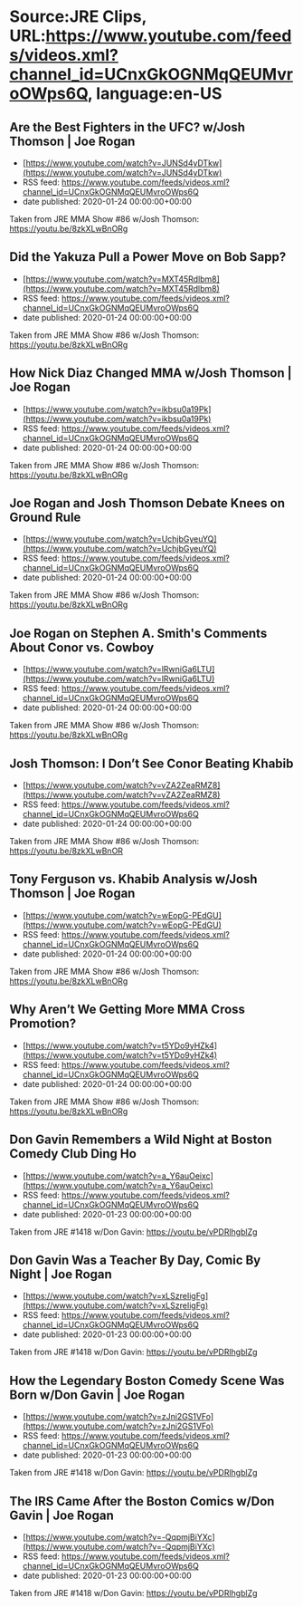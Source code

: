 # Source:JRE Clips, URL:https://www.youtube.com/feeds/videos.xml?channel_id=UCnxGkOGNMqQEUMvroOWps6Q, language:en-US

## Are the Best Fighters in the UFC? w/Josh Thomson | Joe Rogan
 - [https://www.youtube.com/watch?v=JUNSd4yDTkw](https://www.youtube.com/watch?v=JUNSd4yDTkw)
 - RSS feed: https://www.youtube.com/feeds/videos.xml?channel_id=UCnxGkOGNMqQEUMvroOWps6Q
 - date published: 2020-01-24 00:00:00+00:00

Taken from JRE MMA Show #86 w/Josh Thomson:
https://youtu.be/8zkXLwBnORg

## Did the Yakuza Pull a Power Move on Bob Sapp?
 - [https://www.youtube.com/watch?v=MXT45Rdlbm8](https://www.youtube.com/watch?v=MXT45Rdlbm8)
 - RSS feed: https://www.youtube.com/feeds/videos.xml?channel_id=UCnxGkOGNMqQEUMvroOWps6Q
 - date published: 2020-01-24 00:00:00+00:00

Taken from JRE MMA Show #86 w/Josh Thomson: https://youtu.be/8zkXLwBnORg

## How Nick Diaz Changed MMA w/Josh Thomson | Joe Rogan
 - [https://www.youtube.com/watch?v=ikbsu0a19Pk](https://www.youtube.com/watch?v=ikbsu0a19Pk)
 - RSS feed: https://www.youtube.com/feeds/videos.xml?channel_id=UCnxGkOGNMqQEUMvroOWps6Q
 - date published: 2020-01-24 00:00:00+00:00

Taken from JRE MMA Show #86 w/Josh Thomson:
https://youtu.be/8zkXLwBnORg

## Joe Rogan and Josh Thomson Debate Knees on Ground Rule
 - [https://www.youtube.com/watch?v=UchjbGyeuYQ](https://www.youtube.com/watch?v=UchjbGyeuYQ)
 - RSS feed: https://www.youtube.com/feeds/videos.xml?channel_id=UCnxGkOGNMqQEUMvroOWps6Q
 - date published: 2020-01-24 00:00:00+00:00

Taken from JRE MMA Show #86 w/Josh Thomson: https://youtu.be/8zkXLwBnORg

## Joe Rogan on Stephen A. Smith's Comments About Conor vs. Cowboy
 - [https://www.youtube.com/watch?v=lRwniGa6LTU](https://www.youtube.com/watch?v=lRwniGa6LTU)
 - RSS feed: https://www.youtube.com/feeds/videos.xml?channel_id=UCnxGkOGNMqQEUMvroOWps6Q
 - date published: 2020-01-24 00:00:00+00:00

Taken from JRE MMA Show #86 w/Josh Thomson:
https://youtu.be/8zkXLwBnORg

## Josh Thomson: I Don’t See Conor Beating Khabib
 - [https://www.youtube.com/watch?v=vZA2ZeaRMZ8](https://www.youtube.com/watch?v=vZA2ZeaRMZ8)
 - RSS feed: https://www.youtube.com/feeds/videos.xml?channel_id=UCnxGkOGNMqQEUMvroOWps6Q
 - date published: 2020-01-24 00:00:00+00:00

Taken from JRE MMA Show #86 w/Josh Thomson: https://youtu.be/8zkXLwBnOR

## Tony Ferguson vs. Khabib Analysis w/Josh Thomson | Joe Rogan
 - [https://www.youtube.com/watch?v=wEopG-PEdGU](https://www.youtube.com/watch?v=wEopG-PEdGU)
 - RSS feed: https://www.youtube.com/feeds/videos.xml?channel_id=UCnxGkOGNMqQEUMvroOWps6Q
 - date published: 2020-01-24 00:00:00+00:00

Taken from JRE MMA Show #86 w/Josh Thomson:
https://youtu.be/8zkXLwBnORg

## Why Aren’t We Getting More MMA Cross Promotion?
 - [https://www.youtube.com/watch?v=t5YDo9yHZk4](https://www.youtube.com/watch?v=t5YDo9yHZk4)
 - RSS feed: https://www.youtube.com/feeds/videos.xml?channel_id=UCnxGkOGNMqQEUMvroOWps6Q
 - date published: 2020-01-24 00:00:00+00:00

Taken from JRE MMA Show #86 w/Josh Thomson: https://youtu.be/8zkXLwBnORg

## Don Gavin Remembers a Wild Night at Boston Comedy Club Ding Ho
 - [https://www.youtube.com/watch?v=a_Y6auOeixc](https://www.youtube.com/watch?v=a_Y6auOeixc)
 - RSS feed: https://www.youtube.com/feeds/videos.xml?channel_id=UCnxGkOGNMqQEUMvroOWps6Q
 - date published: 2020-01-23 00:00:00+00:00

Taken from JRE #1418 w/Don Gavin: https://youtu.be/vPDRlhgblZg

## Don Gavin Was a Teacher By Day, Comic By Night | Joe Rogan
 - [https://www.youtube.com/watch?v=xLSzreIigFg](https://www.youtube.com/watch?v=xLSzreIigFg)
 - RSS feed: https://www.youtube.com/feeds/videos.xml?channel_id=UCnxGkOGNMqQEUMvroOWps6Q
 - date published: 2020-01-23 00:00:00+00:00

Taken from JRE #1418 w/Don Gavin:
https://youtu.be/vPDRlhgblZg

## How the Legendary Boston Comedy Scene Was Born w/Don Gavin | Joe Rogan
 - [https://www.youtube.com/watch?v=zJni2GS1VFo](https://www.youtube.com/watch?v=zJni2GS1VFo)
 - RSS feed: https://www.youtube.com/feeds/videos.xml?channel_id=UCnxGkOGNMqQEUMvroOWps6Q
 - date published: 2020-01-23 00:00:00+00:00

Taken from JRE #1418 w/Don Gavin:
https://youtu.be/vPDRlhgblZg

## The IRS Came After the Boston Comics w/Don Gavin | Joe Rogan
 - [https://www.youtube.com/watch?v=-QqpmjBiYXc](https://www.youtube.com/watch?v=-QqpmjBiYXc)
 - RSS feed: https://www.youtube.com/feeds/videos.xml?channel_id=UCnxGkOGNMqQEUMvroOWps6Q
 - date published: 2020-01-23 00:00:00+00:00

Taken from JRE #1418 w/Don Gavin:
https://youtu.be/vPDRlhgblZg


